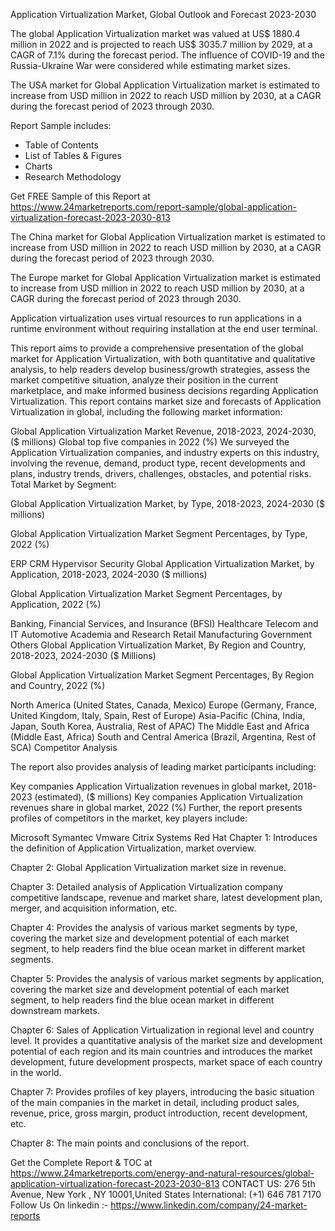Application Virtualization Market, Global Outlook and Forecast 2023-2030

The global Application Virtualization market was valued at US$ 1880.4 million in 2022 and is projected to reach US$ 3035.7 million by 2029, at a CAGR of 7.1% during the forecast period. The influence of COVID-19 and the Russia-Ukraine War were considered while estimating market sizes.

The USA market for Global Application Virtualization market is estimated to increase from USD million in 2022 to reach USD million by 2030, at a CAGR during the forecast period of 2023 through 2030.

Report Sample includes:
- Table of Contents
- List of Tables & Figures
- Charts
- Research Methodology

Get FREE Sample of this Report at https://www.24marketreports.com/report-sample/global-application-virtualization-forecast-2023-2030-813

The China market for Global Application Virtualization market is estimated to increase from USD million in 2022 to reach USD million by 2030, at a CAGR during the forecast period of 2023 through 2030.

The Europe market for Global Application Virtualization market is estimated to increase from USD million in 2022 to reach USD million by 2030, at a CAGR during the forecast period of 2023 through 2030.

Application virtualization uses virtual resources to run applications in a runtime environment without requiring installation at the end user terminal.

This report aims to provide a comprehensive presentation of the global market for Application Virtualization, with both quantitative and qualitative analysis, to help readers develop business/growth strategies, assess the market competitive situation, analyze their position in the current marketplace, and make informed business decisions regarding Application Virtualization. This report contains market size and forecasts of Application Virtualization in global, including the following market information:

Global Application Virtualization Market Revenue, 2018-2023, 2024-2030, ($ millions)
Global top five companies in 2022 (%)
We surveyed the Application Virtualization companies, and industry experts on this industry, involving the revenue, demand, product type, recent developments and plans, industry trends, drivers, challenges, obstacles, and potential risks. Total Market by Segment:

Global Application Virtualization Market, by Type, 2018-2023, 2024-2030 ($ millions)

Global Application Virtualization Market Segment Percentages, by Type, 2022 (%)

ERP
CRM
Hypervisor Security
Global Application Virtualization Market, by Application, 2018-2023, 2024-2030 ($ millions)

Global Application Virtualization Market Segment Percentages, by Application, 2022 (%)

Banking, Financial Services, and Insurance (BFSI)
Healthcare
Telecom and IT
Automotive
Academia and Research
Retail
Manufacturing
Government
Others
Global Application Virtualization Market, By Region and Country, 2018-2023, 2024-2030 ($ Millions)

Global Application Virtualization Market Segment Percentages, By Region and Country, 2022 (%)

North America (United States, Canada, Mexico)
Europe (Germany, France, United Kingdom, Italy, Spain, Rest of Europe)
Asia-Pacific (China, India, Japan, South Korea, Australia, Rest of APAC)
The Middle East and Africa (Middle East, Africa)
South and Central America (Brazil, Argentina, Rest of SCA)
Competitor Analysis

The report also provides analysis of leading market participants including:

Key companies Application Virtualization revenues in global market, 2018-2023 (estimated), ($ millions)
Key companies Application Virtualization revenues share in global market, 2022 (%)
Further, the report presents profiles of competitors in the market, key players include:

Microsoft
Symantec
Vmware
Citrix Systems
Red Hat
Chapter 1: Introduces the definition of Application Virtualization, market overview.

Chapter 2: Global Application Virtualization market size in revenue.

Chapter 3: Detailed analysis of Application Virtualization company competitive landscape, revenue and market share, latest development plan, merger, and acquisition information, etc.

Chapter 4: Provides the analysis of various market segments by type, covering the market size and development potential of each market segment, to help readers find the blue ocean market in different market segments.

Chapter 5: Provides the analysis of various market segments by application, covering the market size and development potential of each market segment, to help readers find the blue ocean market in different downstream markets.

Chapter 6: Sales of Application Virtualization in regional level and country level. It provides a quantitative analysis of the market size and development potential of each region and its main countries and introduces the market development, future development prospects, market space of each country in the world.

Chapter 7: Provides profiles of key players, introducing the basic situation of the main companies in the market in detail, including product sales, revenue, price, gross margin, product introduction, recent development, etc.

Chapter 8: The main points and conclusions of the report.

Get the Complete Report & TOC at https://www.24marketreports.com/energy-and-natural-resources/global-application-virtualization-forecast-2023-2030-813
CONTACT US:
276 5th Avenue, New York , NY 10001,United States
International: (+1) 646 781 7170
Follow Us On linkedin :- https://www.linkedin.com/company/24-market-reports
